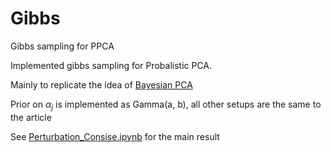 # Gibbs
Gibbs sampling for PPCA


Implemented gibbs sampling for Probalistic PCA.

Mainly to replicate the idea of [Bayesian PCA](https://papers.nips.cc/paper/1549-bayesian-pca.pdf)

Prior on $\alpha_j$ is implemented as Gamma(a, b), all other setups are the same to the article


See [Perturbation_Consise.ipynb](https://github.com/LeonCaesa/Gibbs/blob/master/Perturbation_Consise.ipynb) for the main result
